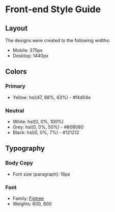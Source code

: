 # Front-end Style Guide

## Layout

The designs were created to the following widths:

- Mobile: 375px
- Desktop: 1440px

## Colors

### Primary

- Yellow: hsl(47, 88%, 63%) - #f4d04e

### Neutral

- White: hsl(0, 0%, 100%)
- Grey: hsl(0, 0%, 50%) - #808080
- Black: hsl(0, 0%, 7%) - #121212

## Typography

### Body Copy

- Font size (paragraph): 16px

### Font

- Family: [Figtree](https://fonts.google.com/specimen/Figtree)
- Weights: 600, 800
